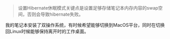 > 设置Hibernate休眠模式关键点是设置足够存储笔记本内存内容的swap空间，否则会导致hibernate失败。

我的笔记本安装了双操作系统，有时候希望能够切换到MacOS平台，同时在切换回Linux时候能够保持离开时的工作桌面。

